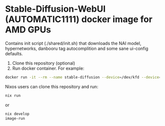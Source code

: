 # Stable-Diffusion-WebUI (AUTOMATIC1111) docker image for AMD GPUs

Contains init script (./shared/init.sh) that downloads the NAI model, hypernetworks, danbooru tag autocomplition and some sane ui-config defaults.

1. Clone this repository (optional)
2. Run docker container. For example:

```bash
docker run -it --rm --name stable-diffusion --device=/dev/kfd --device=/dev/dri --group-add=video --ipc=host --cap-add=SYS_PTRACE --security-opt seccomp=unconfined --port 80:7860 -v $(pwd)/shared:/shared ataraxiadev/rocm-pytorch /shared/init.sh --theme dark --listen --port 7860 --deepdanbooru
```

Nixos users can clone this repository and run:

```bash
nix run
```

or

```bash
nix develop
image-run
```
